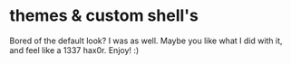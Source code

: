 <h1> themes & custom shell's </h1> 


Bored of the default look? I was as well. Maybe you like what I did with it, and feel like a 1337 hax0r. Enjoy! :)
